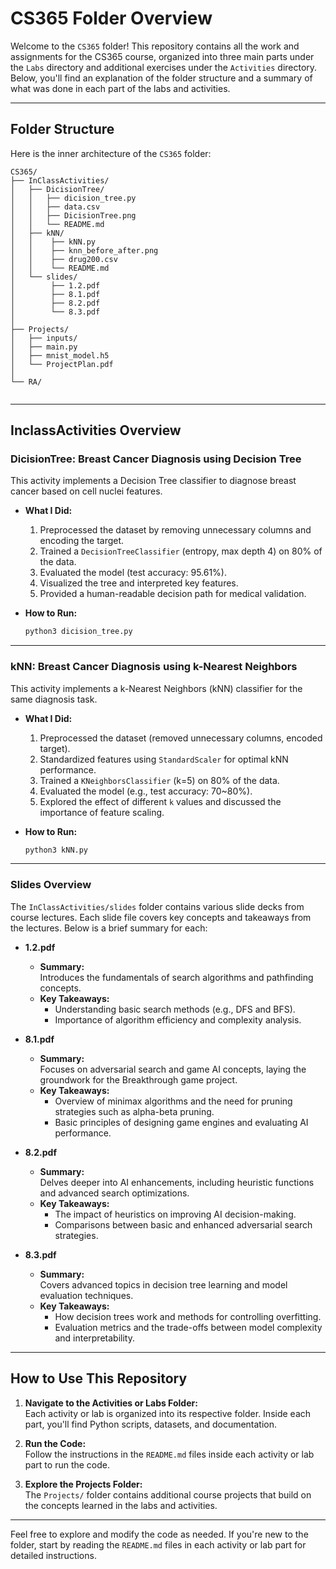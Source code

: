 # CS365 Folder Overview

Welcome to the `CS365` folder! This repository contains all the work and assignments for the CS365 course, organized into three main parts under the `Labs` directory and additional exercises under the `Activities` directory. Below, you'll find an explanation of the folder structure and a summary of what was done in each part of the labs and activities.

---

## Folder Structure

Here is the inner architecture of the `CS365` folder:

```
CS365/
├── InClassActivities/                 
│   ├── DicisionTree/           
│   │   ├── dicision_tree.py
│   │   ├── data.csv
│   │   ├── DicisionTree.png
│   │   └── README.md
│   ├── kNN/                    
│   │    ├── kNN.py
│   │    ├── knn_before_after.png
│   │    ├── drug200.csv
│   │    └── README.md
│   └── slides/
│        ├── 1.2.pdf
│        ├── 8.1.pdf 
│        ├── 8.2.pdf
│        └── 8.3.pdf
│
├── Projects/                       
│   ├── inputs/
│   ├── main.py
│   ├── mnist_model.h5
│   └── ProjectPlan.pdf
│
└── RA/
          
```

---

## InclassActivities Overview

### **DicisionTree: Breast Cancer Diagnosis using Decision Tree**
This activity implements a Decision Tree classifier to diagnose breast cancer based on cell nuclei features.

- **What I Did:**
  1. Preprocessed the dataset by removing unnecessary columns and encoding the target.
  2. Trained a `DecisionTreeClassifier` (entropy, max depth 4) on 80% of the data.
  3. Evaluated the model (test accuracy: 95.61%).
  4. Visualized the tree and interpreted key features.
  5. Provided a human-readable decision path for medical validation.

- **How to Run:**
  ```bash
  python3 dicision_tree.py
  ```

---

### **kNN: Breast Cancer Diagnosis using k-Nearest Neighbors**
This activity implements a k-Nearest Neighbors (kNN) classifier for the same diagnosis task.

- **What I Did:**
  1. Preprocessed the dataset (removed unnecessary columns, encoded target).
  2. Standardized features using `StandardScaler` for optimal kNN performance.
  3. Trained a `KNeighborsClassifier` (k=5) on 80% of the data.
  4. Evaluated the model (e.g., test accuracy: 70~80%).
  5. Explored the effect of different `k` values and discussed the importance of feature scaling.

- **How to Run:**
  ```bash
  python3 kNN.py
  ```

---


### **Slides Overview**

The `InClassActivities/slides` folder contains various slide decks from course lectures. Each slide file covers key concepts and takeaways from the lectures. Below is a brief summary for each:

- **1.2.pdf**
  - **Summary:**  
    Introduces the fundamentals of search algorithms and pathfinding concepts.
  - **Key Takeaways:**  
    - Understanding basic search methods (e.g., DFS and BFS).
    - Importance of algorithm efficiency and complexity analysis.

- **8.1.pdf**
  - **Summary:**  
    Focuses on adversarial search and game AI concepts, laying the groundwork for the Breakthrough game project.
  - **Key Takeaways:**  
    - Overview of minimax algorithms and the need for pruning strategies such as alpha-beta pruning.
    - Basic principles of designing game engines and evaluating AI performance.

- **8.2.pdf**
  - **Summary:**  
    Delves deeper into AI enhancements, including heuristic functions and advanced search optimizations.
  - **Key Takeaways:**  
    - The impact of heuristics on improving AI decision-making.
    - Comparisons between basic and enhanced adversarial search strategies.

- **8.3.pdf**
  - **Summary:**  
    Covers advanced topics in decision tree learning and model evaluation techniques.
  - **Key Takeaways:**  
    - How decision trees work and methods for controlling overfitting.
    - Evaluation metrics and the trade-offs between model complexity and interpretability.

---


## How to Use This Repository

1. **Navigate to the Activities or Labs Folder:**  
   Each activity or lab is organized into its respective folder. Inside each part, you'll find Python scripts, datasets, and documentation.

2. **Run the Code:**  
   Follow the instructions in the `README.md` files inside each activity or lab part to run the code.

3. **Explore the Projects Folder:**  
   The `Projects/` folder contains additional course projects that build on the concepts learned in the labs and activities.

---

Feel free to explore and modify the code as needed. If you're new to the folder, start by reading the `README.md` files in each activity or lab part for detailed instructions.
